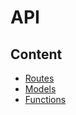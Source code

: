 # API

## Content

- [Routes](api/routes.md)
- [Models](api/models.md)
- [Functions](api/functions.md)
